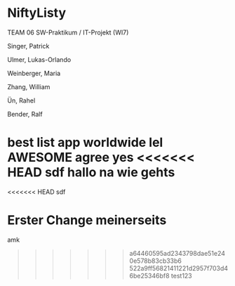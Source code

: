 # NiftyListy

TEAM 06 SW-Praktikum / IT-Projekt (WI7)

Singer, Patrick

Ulmer, Lukas-Orlando

Weinberger, Maria

Zhang, William

Ün, Rahel

Bender, Ralf

best list app worldwide
lel
AWESOME
agree
yes
<<<<<<< HEAD
sdf
hallo na wie gehts
=======
<<<<<<< HEAD
sdf

Erster Change meinerseits
=======

amk
>>>>>>> a64460595ad2343798dae51e240e578b83cb33b6
>>>>>>> 522a9ff56821411221d2957f703d46be25346bf8
test123
